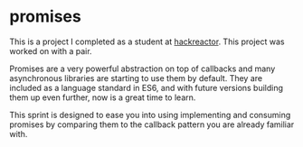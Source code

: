 # promises
This is a project I completed as a student at [hackreactor](http://hackreactor.com). This project was worked on with a pair.

Promises are a very powerful abstraction on top of callbacks and many asynchronous libraries are starting to use them by default. They are included as a language standard in ES6, and with future versions building them up even further, now is a great time to learn.

This sprint is designed to ease you into using implementing and consuming promises by comparing them to the callback pattern you are already familiar with.
